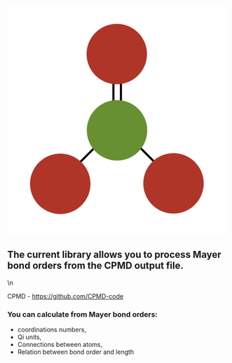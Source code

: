 ![Logo](Logo-pyMayCoor.png)

## The current library allows you to process Mayer bond orders from the CPMD output file.


<!-- Pytest Coverage Comment:Begin -->
\n<!-- Pytest Coverage Comment:End -->

CPMD - https://github.com/CPMD-code
### You can calculate from Mayer bond orders:

- coordinations numbers,
- Qi units,
- Connections between atoms,
- Relation between bond order and length

